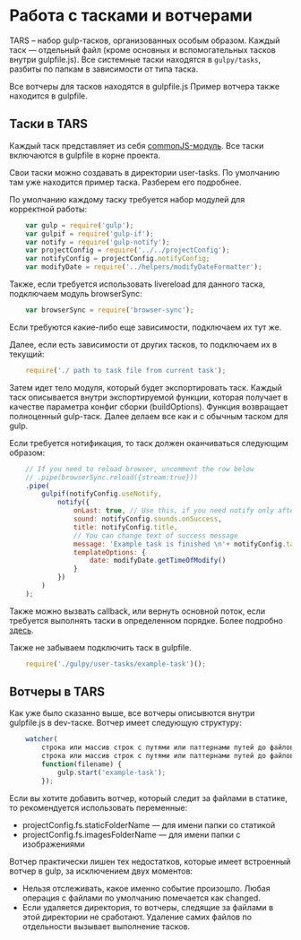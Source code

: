 Работа с тасками и вотчерами
============================

TARS – набор gulp-тасков, организованных особым образом. Каждый таск — отдельный файл (кроме основных и вспомогательных тасков внутри gulpfile.js). Все системные таски находятся в `gulpy/tasks`, разбиты по папкам в зависимости от типа таска.

Все вотчеры для тасков находятся в gulpfile.js Пример вотчера также находится в gulpfile.

Таски в TARS
-------------

Каждый таск представляет из себя <a href="http://wiki.commonjs.org/wiki/Modules/1.1" target="_blank">commonJS-модуль</a>. Все таски включаются в gulpfile в корне проекта.

Свои таски можно создавать в директории user-tasks. По умолчанию там уже находится пример таска. Разберем его подробнее.

По умолчанию каждому таску требуется набор модулей для корректной работы:

```javascript
    var gulp = require('gulp');
    var gulpif = require('gulp-if');
    var notify = require('gulp-notify');
    var projectConfig = require('../../projectConfig');
    var notifyConfig = projectConfig.notifyConfig;
    var modifyDate = require('../helpers/modifyDateFormatter');
```

Также, если требуется использовать livereload для данного таска, подключаем модуль browserSync:

```javascript
    var browserSync = require('browser-sync');
```

Если требуются какие-либо еще зависимости, подключаем их тут же.

Далее, если есть зависимости от других тасков, то подключаем их в текущий:

```javascript
    require('./ path to task file from current task');
```

Затем идет тело модуля, который будет экспортировать таск. Каждый таск описывается внутри экспортируемой функции, которая получает в качестве параметра конфиг сборки (buildOptions). Функция возвращает полноценный gulp-таск. Далее делаем все как и с обычным таском для gulp.

Если требуется нотификация, то таск должен оканчиваться следующим образом:

```javascript
    // If you need to reload browser, uncomment the row below
    // .pipe(browserSync.reload({stream:true}))
    .pipe(
        gulpif(notifyConfig.useNotify,
            notify({
                onLast: true, // Use this, if you need notify only after last file will be processed
                sound: notifyConfig.sounds.onSuccess,
                title: notifyConfig.title,
                // You can change text of success message
                message: 'Example task is finished \n'+ notifyConfig.taskFinishedText +'<%= options.date %>',
                templateOptions: {
                    date: modifyDate.getTimeOfModify()
                }
            })
        )
    );
```

Также можно вызвать callback, или вернуть основной поток, если требуется выполнять таски в определенном порядке. Более подробно <a href="http://frontender.info/handling-sync-tasks-with-gulp-js/" target="_blank">здесь</a>.

Также не забываем подключить таск в gulpfile.

```javascript
    require('./gulpy/user-tasks/example-task')();
```

Вотчеры в TARS
---------------

Как уже было сказанно выше, все вотчеры описывются внутри gulpfile.js в dev-таске. Вотчер имеет следующую структуру:

```javascript
    watcher(
        строка или массив строк с путями или паттернами путей до файлов, за которыми нужно следить,
        строка или массив строк с путями или паттернами путей до файлов, которые нужно отфильтровать или false, если фиотрация не требуется,
        function(filename) {
            gulp.start('example-task');
        });
```

Если вы хотите добавить вотчер, который следит за файлами в статике, то рекомендуется использовать переменные:
* projectConfig.fs.staticFolderName — для имени папки со статикой
* projectConfig.fs.imagesFolderName — для имени папки с изображениями

Вотчер практически лишен тех недостатков, которые имеет встроенный вотчер в gulp, за исключением двух моментов:
* Нельзя отслеживать, какое именно событие произошло. Любая операция с файлами по умолчанию помечается как changed.
* Если удаляется директория, то вотчеры, следящие за файлами в этой директории не сработают. Удаление самих файлов по отдельности вызывает выполнение тасков.
